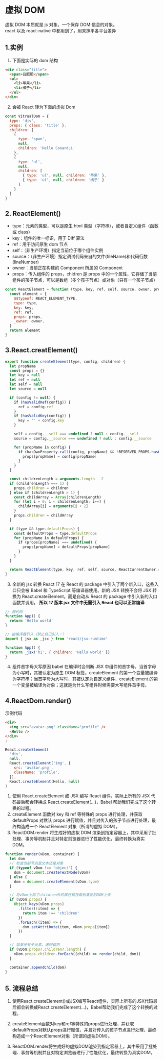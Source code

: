 # 虚拟 DOM

虚拟 DOM 本质就是 js 对象，一个保存 DOM 信息的对象。  
react 以及 react-native 中都用到了，用来抹平各平台差异

## 1.实例

1. 下面是实际的 dom 结构

```html
<div class="title">
  <span>吕肥肥</span>
  <ul>
    <li>苹果</li>
    <li>橘子</li>
  </ul>
</div>
```

2. 会被 React 转为下面的虚拟 Dom

```javascript
const VitrualDom = {
  type: 'div',
  props: { class: 'title' },
  children: [
    {
      type: 'span',
      null,
      children: 'Hello ConardLi'
    },
    {
      type: 'ul',
      null,
      children: [
        { type: 'ul', null, children: '苹果' },
        { type: 'ul', null, children: '橘子' }
      ]
    }
  ]
}
```

## 2. ReactElement()

- type：元素的类型，可以是原生 html 类型（字符串），或者自定义组件（函数或 class）
- key：组件的唯一标识，用于 Diff 算法
- ref：用于访问原生 dom 节点
- self：（非生产环境）指定当前位于哪个组件实例
- source：（非生产环境）指定调试代码来自的文件(fileName)和代码行数(lineNumber)
- owner：当前正在构建的 Component 所属的 Component
- props：传入组件的 props，chidren 是 props 中的一个属性，它存储了当前组件的孩子节点，可以是数组（多个孩子节点）或对象（只有一个孩子节点）

```javascript
const ReactElement = function (type, key, ref, self, source, owner, props) {
  const element = {
    $$typeof: REACT_ELEMENT_TYPE,
    type: type,
    key: key,
    ref: ref,
    props: props,
    _owner: owner,
  }
  return element
}
```

## 3.React.creatElement()

```javascript
export function createElement(type, config, children) {
  let propName
  const props = {}
  let key = null
  let ref = null
  let self = null
  let source = null

  if (config != null) {
    if (hasValidRef(config)) {
      ref = config.ref
    }
    if (hasValidKey(config)) {
      key = '' + config.key
    }

    self = config.__self === undefined ? null : config.__self
    source = config.__source === undefined ? null : config.__source

    for (propName in config) {
      if (hasOwnProperty.call(config, propName) && !RESERVED_PROPS.hasOwnProperty(propName)) {
        props[propName] = config[propName]
      }
    }
  }

  const childrenLength = arguments.length - 2
  if (childrenLength === 1) {
    props.children = children
  } else if (childrenLength > 1) {
    const childArray = Array(childrenLength)
    for (let i = 0; i < childrenLength; i++) {
      childArray[i] = arguments[i + 2]
    }
    props.children = childArray
  }

  if (type && type.defaultProps) {
    const defaultProps = type.defaultProps
    for (propName in defaultProps) {
      if (props[propName] === undefined) {
        props[propName] = defaultProps[propName]
      }
    }
  }

  return ReactElement(type, key, ref, self, source, ReactCurrentOwner.current, props)
}
```

3. 全新的 jsx 转换
   React 17 在 React 的 package 中引入了两个新入口，这些入口只会被 Babel 和 TypeScript 等编译器使用。新的 JSX 转换不会将 JSX 转换为 React.createElement，而是自动从 React 的 package 中引入新的入口函数并调用。
   **所以 17 版本 jsx 文件中无需引入 React 也可以正常编译**

```javascript
// 源代码
function App() {
  return 'Hello world'
}

// 由编译器引入（禁止自己引入！）
import { jsx as _jsx } from 'react/jsx-runtime'

function App() {
  return _jsx('h1', { children: 'Hello world' })
}
```

4. 组件首字母大写原因
   babel 在编译时会判断 JSX 中组件的首字母，当首字母为小写时，其被认定为原生 DOM 标签，createElement 的第一个变量被编译为字符串；当首字母为大写时，其被认定为自定义组件，createElement 的第一个变量被编译为对象；这就是为什么写组件时候需要大写组件首字母。

## 4.ReactDom.render()

示例代码

```html
<div>
  <img src="avatar.png" className="profile" />
  <Hello />
</div>
;
```

```javascript
React.createElement(
  'div',
  null,
  React.createElement('img', {
    src: 'avatar.png',
    className: 'profile',
  }),
  React.createElement(Hello, null)
)
```

1. 使用 React.createElement 或 JSX 编写 React 组件，实际上所有的 JSX 代码最后都会转换成 React.createElement(...)，Babel 帮助我们完成了这个转换的过程。
2. createElement 函数对 key 和 ref 等特殊的 props 进行处理，并获取 defaultProps 对默认 props 进行赋值，并且对传入的孩子节点进行处理，最终构造成一个 ReactElement 对象（所谓的虚拟 DOM）。
3. ReactDOM.render 将生成好的虚拟 DOM 渲染到指定容器上，其中采用了批处理、事务等机制并且对特定浏览器进行了性能优化，最终转换为真实 DOM。

```javascript
function render(vDom, container) {
  let dom
  // 检查当前节点是文本还是对象
  if (typeof vDom !== 'object') {
    dom = document.createTextNode(vDom)
  } else {
    dom = document.createElement(vDom.type)
  }

  // 将vDom上除了children外的属性都挂载到真正的DOM上去
  if (vDom.props) {
    Object.keys(vDom.props)
      .filter((item) => {
        return item !== 'children'
      })
      .forEach((item) => {
        dom.setAttribute(item, vDom.props[item])
      })
  }

  // 如果还有子元素，递归调用
  if (vDom.props?.children?.length) {
    vDom.props.children.forEach((child) => render(child, dom))
  }

  container.appendChild(dom)
}
```

## 5. 流程总结
1. 使用React.createElement()或JSX编写React组件，实际上所有的JSX代码最后都会转换成React.createElement(...)，Babel帮助我们完成了这个转换的过程。

2. createElement函数对key和ref等特殊的props进行处理，并获取defaultProps对默认props进行赋值，并且对传入的孩子节点进行处理，最终构造成一个ReactElement对象（所谓的虚拟DOM）。

3. ReactDOM.render将生成好的虚拟DOM渲染到指定容器上，其中采用了批处理、事务等机制并且对特定浏览器进行了性能优化，最终转换为真实DOM。
